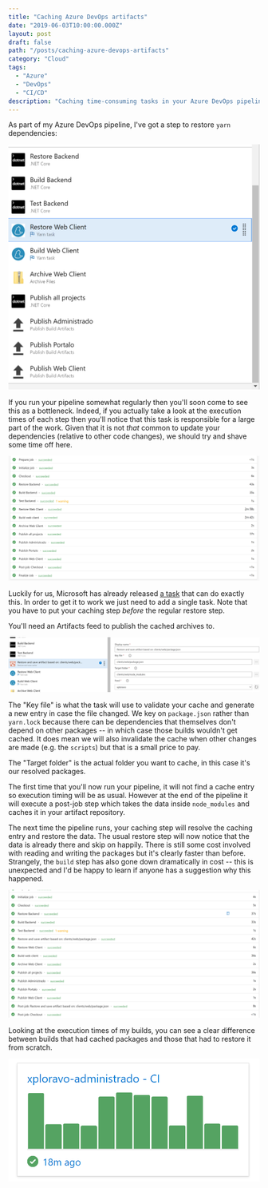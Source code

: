 ```yaml
---
title: "Caching Azure DevOps artifacts"
date: "2019-06-03T10:00:00.000Z"
layout: post
draft: false
path: "/posts/caching-azure-devops-artifacts"
category: "Cloud"
tags:
  - "Azure"
  - "DevOps"
  - "CI/CD"
description: "Caching time-consuming tasks in your Azure DevOps pipeline"
---
```


As part of my Azure DevOps pipeline, I've got a step to restore `yarn` dependencies:

![Pipeline before the change](./pre.PNG)

If you run your pipeline somewhat regularly then you'll soon come to see this as a bottleneck. Indeed, if you actually take a look at the execution times of each step then you'll notice that this task is responsible for a large part of the work. Given that it is not _that_ common to update your dependencies (relative to other code changes), we should try and shave some time off here.

![Task timings](./pre-timing.PNG)

Luckily for us, Microsoft has already released [a task](https://github.com/microsoft/azure-pipelines-artifact-caching-tasks) that can do exactly this. In order to get it to work we just need to add a single task. Note that you have to put your caching step _before_ the regular restore step.

You'll need an Artifacts feed to publish the cached archives to.

![Pipeline with the cache](./post.PNG)

The "Key file" is what the task will use to validate your cache and generate a new entry in case the file changed. We key on `package.json` rather than `yarn.lock` because there can be dependencies that themselves don't depend on other packages -- in which case those builds wouldn't get cached. It does mean we will also invalidate the cache when other changes are made (e.g. the `scripts`) but that is a small price to pay.

The "Target folder" is the actual folder you want to cache, in this case it's our resolved packages.

The first time that you'll now run your pipeline, it will not find a cache entry so execution timing will be as usual. However at the end of the pipeline it will execute a post-job step which takes the data inside `node_modules` and caches it in your artifact repository.

The next time the pipeline runs, your caching step will resolve the caching entry and restore the data. The usual restore step will now notice that the data is already there and skip on happily. There is still some cost involved with reading and writing the packages but it's clearly faster than before. Strangely, the `build` step has also gone down dramatically in cost -- this is unexpected and I'd be happy to learn if anyone has a suggestion why this happened.

![Task timings](./post-timing.PNG)

Looking at the execution times of my builds, you can see a clear difference between builds that had cached packages and those that had to restore it from scratch.

![Build times](./updownupdownupdown.PNG)